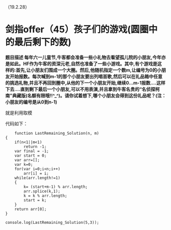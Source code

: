 （19.2.28）

# 剑指offer（45）孩子们的游戏(圆圈中的最后剩下的数)

**题目描述
每年六一儿童节,牛客都会准备一些小礼物去看望孤儿院的小朋友,今年亦是如此。HF作为牛客的资深元老,自然也准备了一些小游戏。其中,有个游戏是这样的:首先,让小朋友们围成一个大圈。然后,他随机指定一个数m,让编号为0的小朋友开始报数。每次喊到m-1的那个小朋友要出列唱首歌,然后可以在礼品箱中任意的挑选礼物,并且不再回到圈中,从他的下一个小朋友开始,继续0...m-1报数....这样下去....直到剩下最后一个小朋友,可以不用表演,并且拿到牛客名贵的“名侦探柯南”典藏版(名额有限哦!!^_^)。请你试着想下,哪个小朋友会得到这份礼品呢？(注：小朋友的编号是从0到n-1)**


就是利用取模

代码如下：


		function LastRemaining_Solution(n, m)
	{
	    if(n<1||m<1)
	        return -1;
	    var final = -1;
	    var start = 0;
	    var arr=[];
	    var k=0;
	    for(var i=0;i<n;i++)
	        arr[i] = i;
	    while(arr.length!=1)
	    {
	        k= (start+m-1) % arr.length;
	        arr.splice(k,1);
	        k = k % arr.length;
	        start = k;
	    }
	    return arr[0];
	}
	
	console.log(LastRemaining_Solution(5,3));